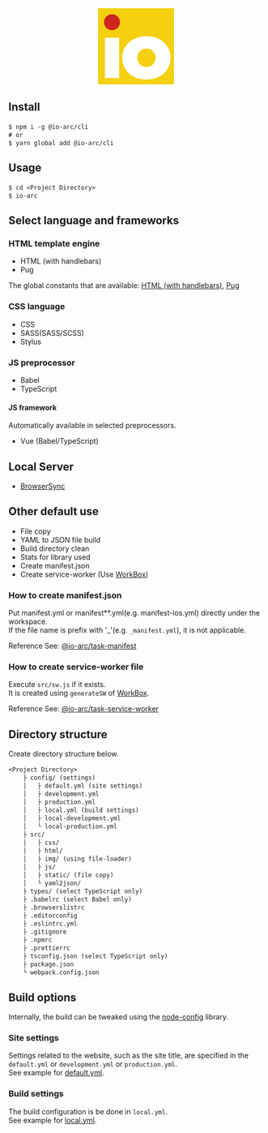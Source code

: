 <div align="center"><img src="images/logo.png" width="150" height="150" alt="io arc -web boilerplate CLI-"></div>

## Install

```shell script
$ npm i -g @io-arc/cli
# or
$ yarn global add @io-arc/cli
```

## Usage

```shell script
$ cd <Project Directory>
$ io-arc
```

## Select language and frameworks

### HTML template engine

- HTML (with handlebars)
- Pug

The global constants that are available: [HTML (with handlebars)](./tasks/task-webpack-html#features), [Pug](./tasks/task-webpack-pug#features)

### CSS language

- CSS
- SASS(SASS/SCSS)
- Stylus

### JS preprocessor

- Babel
- TypeScript

#### JS framework

Automatically available in selected preprocessors.

- Vue (Babel/TypeScript)

## Local Server

- [BrowserSync](https://browsersync.io/)

## Other default use

- File copy
- YAML to JSON file build
- Build directory clean
- Stats for library used
- Create manifest.json
- Create service-worker (Use [WorkBox](https://developers.google.com/web/tools/workbox/modules/workbox-build))

### How to create manifest.json

Put manifest.yml or manifest\*\*.yml(e.g. manifest-ios.yml) directly under the workspace.  
If the file name is prefix with '\_'(e.g. `_manifest.yml`), it is not applicable.

Reference See: [@io-arc/task-manifest](./tasks/task-manifest#specification)

### How to create service-worker file

Execute `src/sw.js` if it exists.  
It is created using `generateSW` of [WorkBox](https://developers.google.com/web/tools/workbox/modules/workbox-build).

Reference See: [@io-arc/task-service-worker](./tasks/task-service-worker#usage)

## Directory structure

Create directory structure below.

```text
<Project Directory>
    ├ config/ (settings)
    │   ├ default.yml (site settings)
    │   ├ development.yml
    │   ├ production.yml
    │   ├ local.yml (build settings)
    │   ├ local-development.yml
    │   └ local-production.yml
    ├ src/
    │   ├ css/
    │   ├ html/
    │   ├ img/ (using file-loader)
    │   ├ js/
    │   ├ static/ (file copy)
    │   └ yaml2json/
    ├ types/ (select TypeScript only)
    ├ .babelrc (select Babel only)
    ├ .browserslistrc
    ├ .editorconfig
    ├ .eslintrc.yml
    ├ .gitignore
    ├ .npmrc
    ├ .prettierrc
    ├ tsconfig.json (select TypeScript only)
    ├ package.json
    └ webpack.config.json
```

## Build options

Internally, the build can be tweaked using the [node-config](https://www.npmjs.com/package/node-config) library.

### Site settings

Settings related to the website, such as the site title, are specified in the `default.yml` or `development.yml` or `production.yml`.  
See example for [default.yml](./packages/env/config/default.yml).

### Build settings

The build configuration is be done in `local.yml`.  
See example for [local.yml](./packages/env/config/local.yml).

